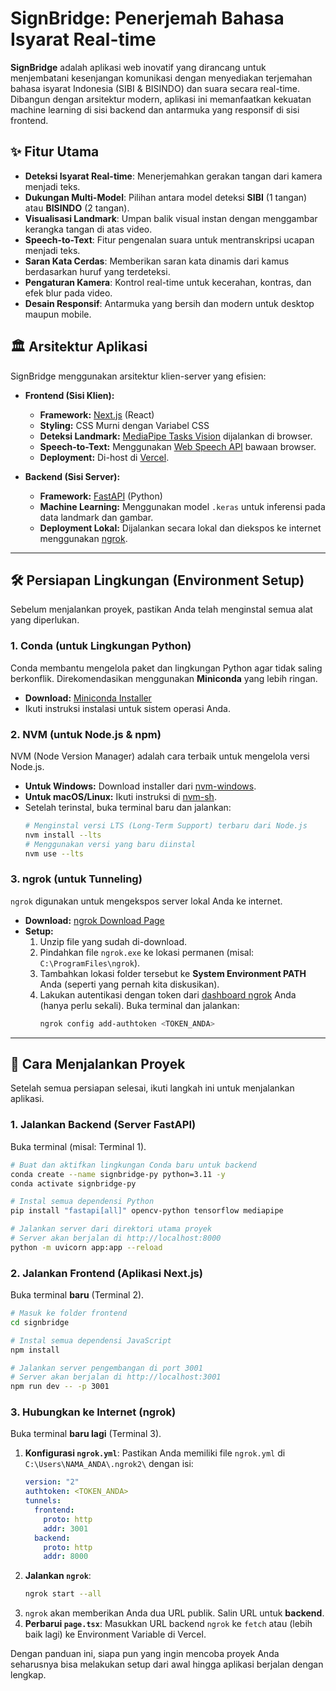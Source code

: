 # SignBridge: Penerjemah Bahasa Isyarat Real-time

**SignBridge** adalah aplikasi web inovatif yang dirancang untuk menjembatani kesenjangan komunikasi dengan menyediakan terjemahan bahasa isyarat Indonesia (SIBI & BISINDO) dan suara secara real-time. Dibangun dengan arsitektur modern, aplikasi ini memanfaatkan kekuatan machine learning di sisi backend dan antarmuka yang responsif di sisi frontend.

## ✨ Fitur Utama

  - **Deteksi Isyarat Real-time**: Menerjemahkan gerakan tangan dari kamera menjadi teks.
  - **Dukungan Multi-Model**: Pilihan antara model deteksi **SIBI** (1 tangan) atau **BISINDO** (2 tangan).
  - **Visualisasi Landmark**: Umpan balik visual instan dengan menggambar kerangka tangan di atas video.
  - **Speech-to-Text**: Fitur pengenalan suara untuk mentranskripsi ucapan menjadi teks.
  - **Saran Kata Cerdas**: Memberikan saran kata dinamis dari kamus berdasarkan huruf yang terdeteksi.
  - **Pengaturan Kamera**: Kontrol real-time untuk kecerahan, kontras, dan efek blur pada video.
  - **Desain Responsif**: Antarmuka yang bersih dan modern untuk desktop maupun mobile.

## 🏛️ Arsitektur Aplikasi

SignBridge menggunakan arsitektur klien-server yang efisien:

  * **Frontend (Sisi Klien):**

      * **Framework:** [Next.js](https://nextjs.org/) (React)
      * **Styling:** CSS Murni dengan Variabel CSS
      * **Deteksi Landmark:** [MediaPipe Tasks Vision](https://developers.google.com/mediapipe) dijalankan di browser.
      * **Speech-to-Text:** Menggunakan [Web Speech API](https://developer.mozilla.org/en-US/docs/Web/API/Web_Speech_API) bawaan browser.
      * **Deployment:** Di-host di [Vercel](https://vercel.com).

  * **Backend (Sisi Server):**

      * **Framework:** [FastAPI](https://fastapi.tiangolo.com/) (Python)
      * **Machine Learning:** Menggunakan model `.keras` untuk inferensi pada data landmark dan gambar.
      * **Deployment Lokal:** Dijalankan secara lokal dan diekspos ke internet menggunakan [ngrok](https://ngrok.com).

-----

## 🛠️ Persiapan Lingkungan (Environment Setup)

Sebelum menjalankan proyek, pastikan Anda telah menginstal semua alat yang diperlukan.

### 1\. Conda (untuk Lingkungan Python)

Conda membantu mengelola paket dan lingkungan Python agar tidak saling berkonflik. Direkomendasikan menggunakan **Miniconda** yang lebih ringan.

  * **Download:** [Miniconda Installer](https://docs.conda.io/en/latest/miniconda.html)
  * Ikuti instruksi instalasi untuk sistem operasi Anda.

### 2\. NVM (untuk Node.js & npm)

NVM (Node Version Manager) adalah cara terbaik untuk mengelola versi Node.js.

  * **Untuk Windows:** Download installer dari [nvm-windows](https://github.com/coreybutler/nvm-windows/releases).
  * **Untuk macOS/Linux:** Ikuti instruksi di [nvm-sh](https://github.com/nvm-sh/nvm).
  * Setelah terinstal, buka terminal baru dan jalankan:
    ```bash
    # Menginstal versi LTS (Long-Term Support) terbaru dari Node.js
    nvm install --lts
    # Menggunakan versi yang baru diinstal
    nvm use --lts
    ```

### 3\. ngrok (untuk Tunneling)

`ngrok` digunakan untuk mengekspos server lokal Anda ke internet.

  * **Download:** [ngrok Download Page](https://ngrok.com/download)
  * **Setup:**
    1.  Unzip file yang sudah di-download.
    2.  Pindahkan file `ngrok.exe` ke lokasi permanen (misal: `C:\ProgramFiles\ngrok`).
    3.  Tambahkan lokasi folder tersebut ke **System Environment PATH** Anda (seperti yang pernah kita diskusikan).
    4.  Lakukan autentikasi dengan token dari [dashboard ngrok](https://dashboard.ngrok.com/get-started/your-authtoken) Anda (hanya perlu sekali). Buka terminal dan jalankan:
        ```bash
        ngrok config add-authtoken <TOKEN_ANDA>
        ```

-----

## 🚀 Cara Menjalankan Proyek

Setelah semua persiapan selesai, ikuti langkah ini untuk menjalankan aplikasi.

### 1\. Jalankan Backend (Server FastAPI)

Buka terminal (misal: Terminal 1).

```bash
# Buat dan aktifkan lingkungan Conda baru untuk backend
conda create --name signbridge-py python=3.11 -y
conda activate signbridge-py

# Instal semua dependensi Python
pip install "fastapi[all]" opencv-python tensorflow mediapipe

# Jalankan server dari direktori utama proyek
# Server akan berjalan di http://localhost:8000
python -m uvicorn app:app --reload
```

### 2\. Jalankan Frontend (Aplikasi Next.js)

Buka terminal **baru** (Terminal 2).

```bash
# Masuk ke folder frontend
cd signbridge

# Instal semua dependensi JavaScript
npm install

# Jalankan server pengembangan di port 3001
# Server akan berjalan di http://localhost:3001
npm run dev -- -p 3001
```

### 3\. Hubungkan ke Internet (ngrok)

Buka terminal **baru lagi** (Terminal 3).

1.  **Konfigurasi `ngrok.yml`**: Pastikan Anda memiliki file `ngrok.yml` di `C:\Users\NAMA_ANDA\.ngrok2\` dengan isi:
    ```yaml
    version: "2"
    authtoken: <TOKEN_ANDA>
    tunnels:
      frontend:
        proto: http
        addr: 3001
      backend:
        proto: http
        addr: 8000
    ```
2.  **Jalankan `ngrok`**:
    ```bash
    ngrok start --all
    ```
3.  `ngrok` akan memberikan Anda dua URL publik. Salin URL untuk **backend**.
4.  **Perbarui `page.tsx`**: Masukkan URL backend `ngrok` ke `fetch` atau (lebih baik lagi) ke Environment Variable di Vercel.

Dengan panduan ini, siapa pun yang ingin mencoba proyek Anda seharusnya bisa melakukan setup dari awal hingga aplikasi berjalan dengan lengkap.
